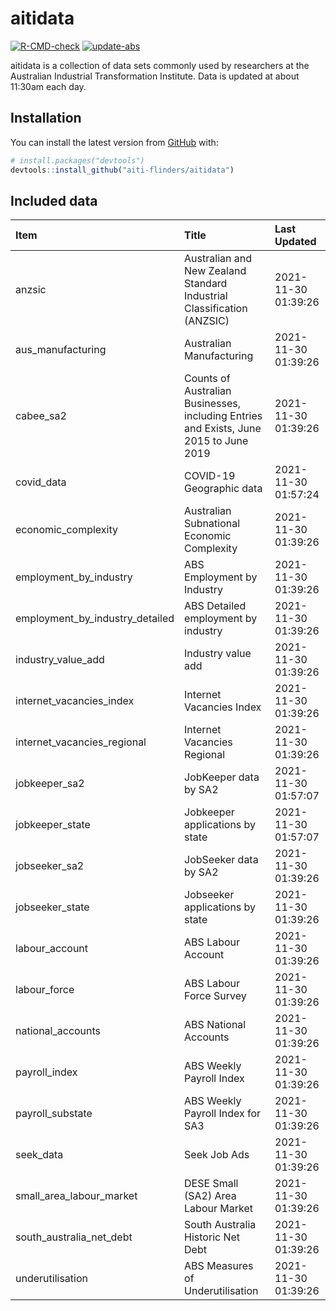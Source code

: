 
<!-- README.md is generated from README.Rmd. Please edit that file -->

# aitidata

<!-- badges: start -->

[![R-CMD-check](https://github.com/aiti-flinders/aitidata/actions/workflows/R-CMD-check.yaml/badge.svg)](https://github.com/aiti-flinders/aitidata/actions/workflows/R-CMD-check.yaml)
[![update-abs](https://github.com/aiti-flinders/aitidata/workflows/update-abs/badge.svg)](https://github.com/aiti-flinders/aitidata/actions)
<!-- badges: end -->

aitidata is a collection of data sets commonly used by researchers at
the Australian Industrial Transformation Institute. Data is updated at
about 11:30am each day.

## Installation

You can install the latest version from [GitHub](https://github.com/)
with:

``` r
# install.packages("devtools")
devtools::install_github("aiti-flinders/aitidata")
```

## Included data

| Item                               | Title                                                                                 | Last Updated        |
| :--------------------------------- | :------------------------------------------------------------------------------------ | :------------------ |
| anzsic                             | Australian and New Zealand Standard Industrial Classification (ANZSIC)                | 2021-11-30 01:39:26 |
| aus\_manufacturing                 | Australian Manufacturing                                                              | 2021-11-30 01:39:26 |
| cabee\_sa2                         | Counts of Australian Businesses, including Entries and Exists, June 2015 to June 2019 | 2021-11-30 01:39:26 |
| covid\_data                        | COVID-19 Geographic data                                                              | 2021-11-30 01:57:24 |
| economic\_complexity               | Australian Subnational Economic Complexity                                            | 2021-11-30 01:39:26 |
| employment\_by\_industry           | ABS Employment by Industry                                                            | 2021-11-30 01:39:26 |
| employment\_by\_industry\_detailed | ABS Detailed employment by industry                                                   | 2021-11-30 01:39:26 |
| industry\_value\_add               | Industry value add                                                                    | 2021-11-30 01:39:26 |
| internet\_vacancies\_index         | Internet Vacancies Index                                                              | 2021-11-30 01:39:26 |
| internet\_vacancies\_regional      | Internet Vacancies Regional                                                           | 2021-11-30 01:39:26 |
| jobkeeper\_sa2                     | JobKeeper data by SA2                                                                 | 2021-11-30 01:57:07 |
| jobkeeper\_state                   | Jobkeeper applications by state                                                       | 2021-11-30 01:57:07 |
| jobseeker\_sa2                     | JobSeeker data by SA2                                                                 | 2021-11-30 01:39:26 |
| jobseeker\_state                   | Jobseeker applications by state                                                       | 2021-11-30 01:39:26 |
| labour\_account                    | ABS Labour Account                                                                    | 2021-11-30 01:39:26 |
| labour\_force                      | ABS Labour Force Survey                                                               | 2021-11-30 01:39:26 |
| national\_accounts                 | ABS National Accounts                                                                 | 2021-11-30 01:39:26 |
| payroll\_index                     | ABS Weekly Payroll Index                                                              | 2021-11-30 01:39:26 |
| payroll\_substate                  | ABS Weekly Payroll Index for SA3                                                      | 2021-11-30 01:39:26 |
| seek\_data                         | Seek Job Ads                                                                          | 2021-11-30 01:39:26 |
| small\_area\_labour\_market        | DESE Small (SA2) Area Labour Market                                                   | 2021-11-30 01:39:26 |
| south\_australia\_net\_debt        | South Australia Historic Net Debt                                                     | 2021-11-30 01:39:26 |
| underutilisation                   | ABS Measures of Underutilisation                                                      | 2021-11-30 01:39:26 |

